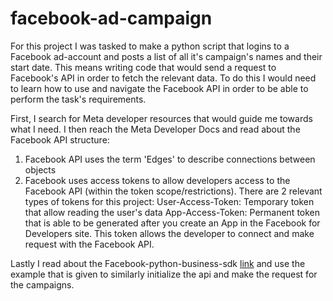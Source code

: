 # facebook-ad-campaign

For this project I was tasked to make a python script that logins to a Facebook ad-account and posts a list of all it's campaign's names and their start date. This means writing code that would send a request to Facebook's API in order to fetch the relevant data.
To do this I would need to learn how to use and navigate the Facebook API in order to be able to perform the task's requirements.

First, I search for Meta developer resources that would guide me towards what I need. I then reach the Meta Developer Docs and read about the Facebook API structure:

1. Facebook API uses the term 'Edges' to describe connections between objects
2. Facebook uses access tokens to allow developers access to the Facebook API (within the token scope/restrictions).
   There are 2 relevant types of tokens for this project:
   User-Access-Token: Temporary token that allow reading the user's data
   App-Access-Token: Permanent token that is able to be generated after you create an App in the Facebook for Developers site. This token allows the developer to connect and make request with the Facebook API.

Lastly I read about the Facebook-python-business-sdk [link](https://github.com/facebook/facebook-python-business-sdk) and use the example that is given to similarly initialize the api and make the request for the campaigns.
